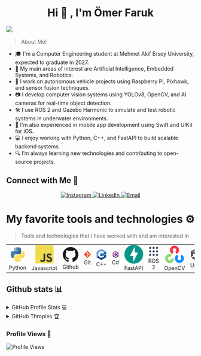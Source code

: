 <h1 align="center">Hi 👋 , I'm Ömer Faruk</h1>

[![](https://visitcount.itsvg.in/api?id=ofarukgunay&label=Profile%20Views&color=9&icon=0&pretty=false)](https://visitcount.itsvg.in)
> About Me!
- 🎓 I'm a Computer Engineering student at Mehmet Akif Ersoy University, expected to graduate in 2027.
- 🧠 My main areas of interest are Artificial Intelligence, Embedded Systems, and Robotics.
- 🤖 I work on autonomous vehicle projects using Raspberry Pi, Pixhawk, and sensor fusion techniques.
- 📷 I develop computer vision systems using YOLOv8, OpenCV, and AI cameras for real-time object detection.
- 🛠️ I use ROS 2 and Gazebo Harmonic to simulate and test robotic systems in underwater environments.
- 📱 I'm also experienced in mobile app development using Swift and UIKit for iOS.
- 💻 I enjoy working with Python, C++, and FastAPI to build scalable backend systems.
- 🔍 I’m always learning new technologies and contributing to open-source projects.

## Connect with Me 📱

<p align="center">
  <a href="https://www.instagram.com/omerr_gny" target="_blank">
    <img src="https://img.shields.io/badge/Instagram-E4405F?style=for-the-badge&logo=instagram&logoColor=white" alt="Instagram">
  </a>
  <a href="https://www.linkedin.com/in/ofarukgunay" target="_blank">
    <img src="https://img.shields.io/badge/LinkedIn-0A66C2?style=for-the-badge&logo=linkedin&logoColor=white" alt="LinkedIn">
  </a>
  <a href="mailto:o.farukgny@gmail.com" target="_blank">
    <img src="https://img.shields.io/badge/Email-D14836?style=for-the-badge&logo=gmail&logoColor=white" alt="Email">
  </a>
</p>


# My favorite tools and technologies ⚙️

> Tools and technologies that I have worked with and am interested in  

<table>
  <tr>
    <td align="center"><img src="https://raw.githubusercontent.com/devicons/devicon/master/icons/python/python-original.svg" width="50"><br>Python</td>
    <td align="center"><img src="https://raw.githubusercontent.com/devicons/devicon/master/icons/javascript/javascript-original.svg" width="50"><br>Javascript</td>
    <td align="center"><img src="https://raw.githubusercontent.com/devicons/devicon/master/icons/github/github-original.svg" width="50"><br>Github</td>
    <td align="center"><img src="https://raw.githubusercontent.com/devicons/devicon/master/icons/git/git-original.svg" width="50"><br>Git</td>
    <td align="center"><img src="https://raw.githubusercontent.com/devicons/devicon/master/icons/cplusplus/cplusplus-original.svg" width="50"><br>C++</td>
    <td align="center"><img src="https://raw.githubusercontent.com/devicons/devicon/master/icons/csharp/csharp-original.svg" width="50"><br>C#</td>
    <td align="center"><img src="https://raw.githubusercontent.com/devicons/devicon/master/icons/fastapi/fastapi-original.svg" width="50"><br>FastAPI</td>
    <td align="center"><img src="https://raw.githubusercontent.com/devicons/devicon/master/icons/ros/ros-original.svg" width="50"><br>ROS 2</td>
    <td align="center"><img src="https://raw.githubusercontent.com/devicons/devicon/master/icons/opencv/opencv-original.svg" width="50"><br>OpenCV</td>
    <td align="center"><img src="https://raw.githubusercontent.com/devicons/devicon/master/icons/unity/unity-original.svg" width="50"><br>Unity</td>
  </tr>
</table>

## Github stats 📊

<details>
  <summary>GitHub Profile Stats 💻</summary>
  <p align="center">
    <table>
      <tr>
        <td>
          <img src="https://github-readme-stats.vercel.app/api?username=ofarukgunay&show_icons=true&theme=radical" alt="GitHub Stats" />
        </td>
        <td>
          <img src="https://github-readme-stats.vercel.app/api/top-langs/?username=ofarukgunay&layout=compact&theme=radical" alt="Top Languages" />
        </td>
        <td>
          <img src="https://streak-stats.demolab.com/?user=ofarukgunay&theme=radical" alt="GitHub Streak" />
        </td>
      </tr>
    </table>
  </p>
</details>

<details>
  <summary>GitHub Thropies 🏆</summary>
  
  <br/>
  
  ![Trophy](https://github-profile-trophy.vercel.app/?username=ofarukgunay&theme=radical)
  
</details>

### Profile Views 👀

![Profile Views](https://komarev.com/ghpvc/?username=ofarukgunay&color=green&style=flat-square)

